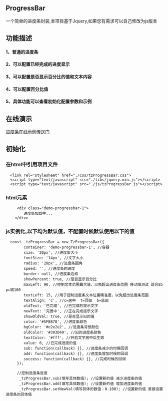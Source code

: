 ## ProgressBar
 一个简单的进度条封装,本项目基于Jquery,如果您有需求可以自己修改为js版本

## 功能描述

  #### 1、普通的进度条
  #### 2、可以配置已经完成的进度显示
  #### 3、可以配置是否显示百分比的值和文本内容
  #### 4、可以配置百分比值
  #### 5、具体功能可以查看初始化配置参数和示例

## 在线演示
  [进度条在线示例传送门](https://evan925.github.io/ProgressBar/index.html)

## 初始化

### 在html中引用项目文件
```
  <link rel="stylesheet" href="./css/tzProgressBar.css">
  <script type="text/javascript" src="./libs/jquery.min.js"></script> 
  <script type="text/javascript" src="./js/tzProgressBar.js"></script>
```

### html元素
```
     <div class="demo-progressbar-1">
        进度条加载中...
    </div>
```

### js实例化,以下均为默认值，不配置时候默认使用以下的值
```
  const _tzProgressBar = new TzProgressBar({
        container: 'demo-progressbar-1', //容器
        size: '20px', //进度条大小
        fontSize: '14px', //文字大小 
        radius: '20px', //进度条圆角
        speed: '', //进度条的速度
        border: null, //进度条边框 
        showPercent: true, //是否显示百分比
        maxLeft: 90, //控制文本范围最大值，以免超出进度条范围 移动端测试 适合85 pc端100
        textLeft: 15, //用于控制进度条文本位置精准度，以免超出进度条范围
        textAlign: 'c', //c=居中  t=顶部  b=底部
        oldText: '已完成', //已完成的提示文字
        newText: '完善中', //正在完成提示文字
        showOldVal: true, //是否显示旧的值
        color: '#5FB878', //进度条颜色
        bgColor: '#e2e2e2', //进度条背景颜色
        oldColor: '#393D49', //旧的进度条颜色
        textColor: '#fff', //开启文字居中后生效
        value: 0, //已完成进度的值 
        sub: function(callback) {}, //进度条减少的时候回调
        add: function(callback) {}, //进度条增加时候的回调
        success: function(callback) {}, //完成时候的回调
     });
     
     //控制进度条进度
      _tzProgressBar.sub(填写具体数值); //设置新的值 减少进度条的值
      _tzProgressBar.add(填写具体数值); //设置新的值 增加进度条的值
      _tzProgressBar.setNewVal(填写具体的数值：0-100); //设置新的值 直接设置进度条的具体值

```


